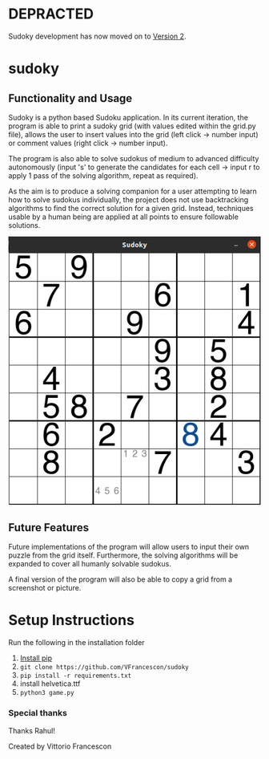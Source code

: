 # DEPRACTED
Sudoky development has now moved on to [Version 2](https://github.com/VFrancescon/sudoky2).

# sudoky
## Functionality and Usage
Sudoky is a python based Sudoku application. In its current iteration, the program is able to print a sudoky grid (with values edited within the grid.py file), allows the user to insert values into the grid (left click -> number input) or comment values (right click -> number input).

The program is also able to solve sudokus of medium to advanced difficulty autonomously (input 's' to generate the candidates for each cell -> input r to apply 1 pass of the solving algorithm, repeat as required).

As the aim is to produce a solving companion for a user attempting to learn how to solve sudokus individually, the project does not use backtracking algorithms to find the correct solution for a given grid. Instead, techniques usable by a human being are applied at all points to ensure followable solutions.

![Image of Gameplay](images/gameplay.png)

## Future Features
Future implementations of the program will allow users to input their own puzzle from the grid itself. Furthermore, the solving algorithms will be expanded to cover all humanly solvable sudokus. 

A final version of the program will also be able to copy a grid from a screenshot or picture.

# Setup Instructions
Run the following in the installation folder

1. [Install pip](https://pip.pypa.io/en/stable/installing/)
2. `git clone https://github.com/VFrancescon/sudoky`
3. `pip install -r requirements.txt`
4. install helvetica.ttf
5. `python3 game.py`


### Special thanks
Thanks Rahul!

Created by Vittorio Francescon
